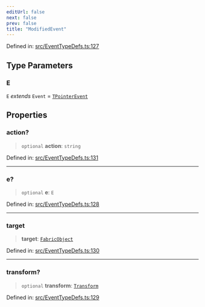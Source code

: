 ```yaml
---
editUrl: false
next: false
prev: false
title: "ModifiedEvent"
---
```


Defined in: [src/EventTypeDefs.ts:127](https://github.com/fabricjs/fabric.js/blob/9a792f4b7b8031f02ec7ea4ce8c99f810e45cfec/src/EventTypeDefs.ts#L127)

## Type Parameters

### E

`E` *extends* `Event` = [`TPointerEvent`](/api/type-aliases/tpointerevent/)

## Properties

### action?

> `optional` **action**: `string`

Defined in: [src/EventTypeDefs.ts:131](https://github.com/fabricjs/fabric.js/blob/9a792f4b7b8031f02ec7ea4ce8c99f810e45cfec/src/EventTypeDefs.ts#L131)

***

### e?

> `optional` **e**: `E`

Defined in: [src/EventTypeDefs.ts:128](https://github.com/fabricjs/fabric.js/blob/9a792f4b7b8031f02ec7ea4ce8c99f810e45cfec/src/EventTypeDefs.ts#L128)

***

### target

> **target**: [`FabricObject`](/api/classes/fabricobject/)

Defined in: [src/EventTypeDefs.ts:130](https://github.com/fabricjs/fabric.js/blob/9a792f4b7b8031f02ec7ea4ce8c99f810e45cfec/src/EventTypeDefs.ts#L130)

***

### transform?

> `optional` **transform**: [`Transform`](/api/type-aliases/transform/)

Defined in: [src/EventTypeDefs.ts:129](https://github.com/fabricjs/fabric.js/blob/9a792f4b7b8031f02ec7ea4ce8c99f810e45cfec/src/EventTypeDefs.ts#L129)
